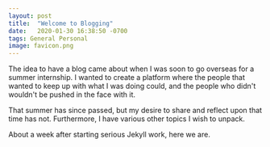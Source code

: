 ```yaml
---
layout: post
title:  "Welcome to Blogging"
date:   2020-01-30 16:38:50 -0700
tags: General Personal
image: favicon.png
---
```


The idea to have a blog came about when I was soon to go overseas for a summer internship. I wanted to create a platform where the people that wanted to keep up with what I was doing could, and the people who didn't wouldn't be pushed in the face with it. 

That summer has since passed, but my desire to share and reflect upon that time has not. Furthermore, I have various other topics I wish to unpack.

About a week after starting serious Jekyll work, here we are.



